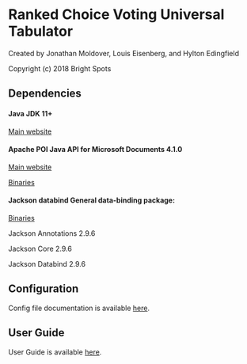 # Ranked Choice Voting Universal Tabulator
Created by Jonathan Moldover, Louis Eisenberg, and Hylton Edingfield

Copyright (c) 2018 Bright Spots

## Dependencies

#### Java JDK 11+
[Main website](https://jdk.java.net/)

#### Apache POI Java API for Microsoft Documents 4.1.0
[Main website](https://poi.apache.org/index.html)

[Binaries](https://archive.apache.org/dist/poi/release/bin/poi-bin-4.1.0-20190412.tar.gz)

#### Jackson databind General data-binding package:
[Binaries](http://central.maven.org/maven2/com/fasterxml/jackson/core/)

Jackson Annotations 2.9.6

Jackson Core 2.9.6

Jackson Databind 2.9.6

## Configuration
Config file documentation is available [here](src/main/resources/com/rcv/config_file_documentation.txt).

## User Guide
User Guide is available [here](UserGuide.txt).
